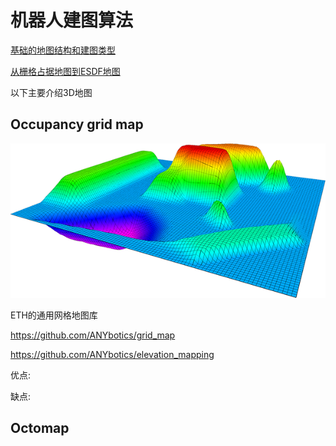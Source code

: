 # 机器人建图算法

[基础的地图结构和建图类型](https://blog.csdn.net/qq_41035283/article/details/120641004)

[从栅格占据地图到ESDF地图](https://blog.csdn.net/qq_41035283/article/details/120650704)


以下主要介绍3D地图


## Occupancy grid map

![here is an example](https://github.com/Hengfei-Sun/study-notes/blob/main/img/grid_map_rviz_plugin_example.png)

ETH的通用网格地图库

https://github.com/ANYbotics/grid_map

https://github.com/ANYbotics/elevation_mapping

优点:

缺点:

## Octomap
